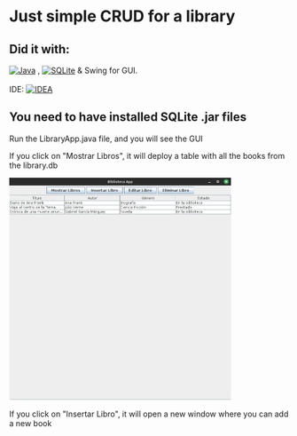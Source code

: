 # Just simple CRUD for a library

## Did it with:
 [![Java][Java.js]][Java-url] , [![SQLite][SQLite.js]][SQLite-url]   & Swing for GUI. 
<br>
<br>
IDE: [![IDEA][IDEA.js]][IDEA-url]


<!-- MARKDOWN LINKS & IMAGES -->
<!-- https://www.markdownguide.org/basic-syntax/#reference-style-links -->
[Java.js]: https://img.shields.io/badge/java-%23ED8B00.svg?style=for-the-badge&logo=openjdk&logoColor=white
[Java-url]: https://www.java.com/

[SQLite.js]: https://img.shields.io/badge/sqlite-%2307405e.svg?style=for-the-badge&logo=sqlite&logoColor=white
[SQLite-url]: https://www.sqlite.org/index.html

[IDEA.js]: https://img.shields.io/badge/IntelliJIDEA-000000.svg?style=for-the-badge&logo=intellij-idea&logoColor=white
[IDEA-url]: https://www.jetbrains.com/es-es/idea/


## You need to have installed SQLite .jar files
Run the LibraryApp.java file, and you will see the GUI
<p>If you click on "Mostrar Libros", it will deploy a table with all the books from the library.db</p>
<img src="https://github.com/facuramirez7/library/blob/main/img/test.jpeg?raw=true" width="400" height="400" />

<p>If you click on "Insertar Libro", it will open a new window where you can add a new book</p>


